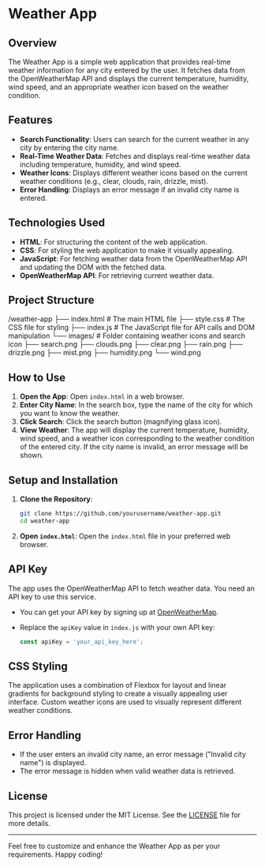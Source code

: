# Weather App

## Overview

The Weather App is a simple web application that provides real-time weather information for any city entered by the user. It fetches data from the OpenWeatherMap API and displays the current temperature, humidity, wind speed, and an appropriate weather icon based on the weather condition.

## Features

- **Search Functionality**: Users can search for the current weather in any city by entering the city name.
- **Real-Time Weather Data**: Fetches and displays real-time weather data including temperature, humidity, and wind speed.
- **Weather Icons**: Displays different weather icons based on the current weather conditions (e.g., clear, clouds, rain, drizzle, mist).
- **Error Handling**: Displays an error message if an invalid city name is entered.

## Technologies Used

- **HTML**: For structuring the content of the web application.
- **CSS**: For styling the web application to make it visually appealing.
- **JavaScript**: For fetching weather data from the OpenWeatherMap API and updating the DOM with the fetched data.
- **OpenWeatherMap API**: For retrieving current weather data.

## Project Structure

/weather-app
├── index.html          # The main HTML file
├── style.css           # The CSS file for styling
├── index.js            # The JavaScript file for API calls and DOM manipulation
└── images/             # Folder containing weather icons and search icon
    ├── search.png
    ├── clouds.png
    ├── clear.png
    ├── rain.png
    ├── drizzle.png
    ├── mist.png
    ├── humidity.png
    └── wind.png


## How to Use

1. **Open the App**: Open `index.html` in a web browser.
2. **Enter City Name**: In the search box, type the name of the city for which you want to know the weather.
3. **Click Search**: Click the search button (magnifying glass icon).
4. **View Weather**: The app will display the current temperature, humidity, wind speed, and a weather icon corresponding to the weather condition of the entered city. If the city name is invalid, an error message will be shown.

## Setup and Installation

1. **Clone the Repository**:
    ```bash
    git clone https://github.com/yourusername/weather-app.git
    cd weather-app
    ```

2. **Open `index.html`**: Open the `index.html` file in your preferred web browser.

## API Key

The app uses the OpenWeatherMap API to fetch weather data. You need an API key to use this service.

- You can get your API key by signing up at [OpenWeatherMap](https://home.openweathermap.org/users/sign_up).

- Replace the `apiKey` value in `index.js` with your own API key:
    ```javascript
    const apiKey = 'your_api_key_here';
    ```

## CSS Styling

The application uses a combination of Flexbox for layout and linear gradients for background styling to create a visually appealing user interface. Custom weather icons are used to visually represent different weather conditions.

## Error Handling

- If the user enters an invalid city name, an error message ("Invalid city name") is displayed.
- The error message is hidden when valid weather data is retrieved.

## License

This project is licensed under the MIT License. See the [LICENSE](LICENSE) file for more details.

---

Feel free to customize and enhance the Weather App as per your requirements. Happy coding!

